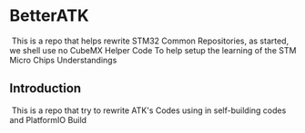 # BetterATK
​	This is a repo that helps rewrite STM32 Common Repositories, as started, we shell use no CubeMX Helper Code To help setup the learning of the STM Micro Chips Understandings

## Introduction

​	This is a repo that try to rewrite ATK's Codes using in self-building codes and PlatformIO Build

